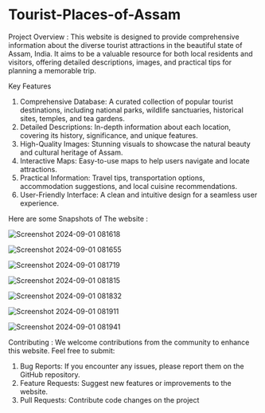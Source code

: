 # Tourist-Places-of-Assam


Project Overview :
  This website is designed to provide comprehensive information about the diverse tourist attractions in the beautiful state of Assam, India. It aims to be a valuable resource for both local residents and visitors, offering detailed descriptions, images, and practical tips for planning a memorable trip.

Key Features
1. Comprehensive Database: A curated collection of popular tourist destinations, including national parks, wildlife sanctuaries, historical sites, temples, and tea gardens.
2. Detailed Descriptions: In-depth information about each location, covering its history, significance, and unique features.
3. High-Quality Images: Stunning visuals to showcase the natural beauty and cultural heritage of Assam.
5. Interactive Maps: Easy-to-use maps to help users navigate and locate attractions.
6. Practical Information: Travel tips, transportation options, accommodation suggestions, and local cuisine recommendations.
7. User-Friendly Interface: A clean and intuitive design for a seamless user experience.


Here are some Snapshots of The website :

![Screenshot 2024-09-01 081618](https://github.com/user-attachments/assets/fbdd8e15-6ba1-466e-a305-8bfa7dae7ed5)


![Screenshot 2024-09-01 081655](https://github.com/user-attachments/assets/16e577e2-368f-4c4f-8e83-a189ebdb7637)


![Screenshot 2024-09-01 081719](https://github.com/user-attachments/assets/1d13bad2-714b-42b5-a768-c939bc692b33)


![Screenshot 2024-09-01 081815](https://github.com/user-attachments/assets/dadfc998-bf99-46e1-bbd4-e6e3055ae383)


![Screenshot 2024-09-01 081832](https://github.com/user-attachments/assets/433df307-a457-444e-9969-2d6b59da2285)


![Screenshot 2024-09-01 081911](https://github.com/user-attachments/assets/c182f605-d9a0-493e-9651-05595b0485f8)


![Screenshot 2024-09-01 081941](https://github.com/user-attachments/assets/adebfd65-b61f-42ca-b121-243539dff4e3)



Contributing : 
We welcome contributions from the community to enhance this website. Feel free to submit:

1. Bug Reports: If you encounter any issues, please report them on the GitHub repository.
2. Feature Requests: Suggest new features or improvements to the website.
3. Pull Requests: Contribute code changes on the project 
